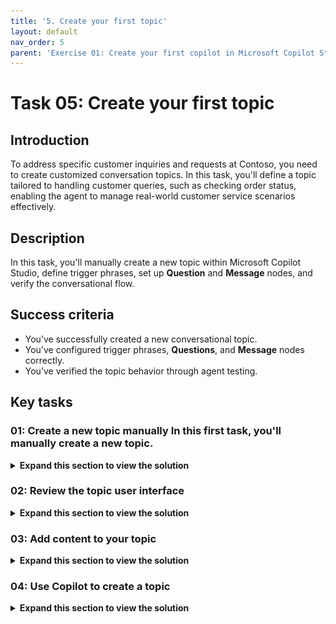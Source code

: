 ```yaml
---
title: '5. Create your first topic'
layout: default
nav_order: 5
parent: 'Exercise 01: Create your first copilot in Microsoft Copilot Studio'
---
```


# Task 05: Create your first topic

## Introduction

To address specific customer inquiries and requests at Contoso, you need to create customized conversation topics. In this task, you'll define a topic tailored to handling customer queries, such as checking order status, enabling the agent to manage real-world customer service scenarios effectively.

## Description

In this task, you'll manually create a new topic within Microsoft Copilot Studio, define trigger phrases, set up **Question** and **Message** nodes, and verify the conversational flow.

## Success criteria

-   You’ve successfully created a new conversational topic.
-   You’ve configured trigger phrases, **Questions**, and **Message** nodes correctly.
-   You’ve verified the topic behavior through agent testing.


## Key tasks

### 01: Create a new topic manually In this first task, you'll manually create a new topic.

<details markdown="block"> 
  <summary><strong>Expand this section to view the solution</strong></summary> 

1. Select **Settings** near the upper-right corner of the page.

    ![3f5fs0ge.jpg](../../media/3f5fs0ge.jpg)

1. Select **Generative AI** on the left settings menu.

1. Under **How should your agent interact with people?**, select **Classic**, then select **Save** at the bottom.

    ![csqibrhu.jpg](../../media/csqibrhu.jpg)

1. Once successfully saved, select the **X** in the upper-right corner of the **Settings** page.

    ![umzvacg5.jpg](../../media/umzvacg5.jpg)

1. Select **Topics** on the top bar.

    ![ywtwri24.jpg](../../media/ywtwri24.jpg)

1. Select **Add a topic**, then select **From blank**.

    ![942c4tda.jpg](../../media/942c4tda.jpg)

1. Rename your topic title by selecting **Untitled** in the upper-left corner of the window, then enter `Check Order Status`.

    ![kqtmp893.jpg](../../media/kqtmp893.jpg)

1. Within the **Trigger** node, under **Phrases**, select **Edit**.

    ![vosmicht.jpg](../../media/vosmicht.jpg)

1. Under **Add phrases**, enter the following, then select **Enter** or the **+** button for each phrase.

    - `order status` 
    - `track my order` 
    - `where is my package` 
    - `check order status` 
    - `has my order shipped`

    ![ycn03ej5.jpg](../../media/ycn03ej5.jpg)

1. Select the **Details** button in the upper-right of the main canvas pane.

    ![qd9alxfd.jpg](../../media/qd9alxfd.jpg)

    {: .note }
    > This is where you can set a different **Display name** (what the end user will see) from the configured topic **Name** (what the maker sees).

    {: .important }
    > The **Display name** is used in case of disambiguation (for example, when multiple topics match a user utterance, the user is prompted to choose between two or three recognized topics, with a "Did you mean..." question.)
    >
    > When generative AI orchestration is used instead of the built-in natural language understanding for topic triggering, the display name is called the Model display name and is used in addition to the Model description as part of the intent detection process.
    >
    > The **Details** pane is also where you can configure topic input and output variables. This is useful when the topic is invoked by another topic, or when generative AI orchestration is turned on, effectively using a large language model to slot fill the necessary variables and automatically prompt the user for missing inputs.

1. Select **Save** in the upper-right part of the canvas to save the topic.

    ![541830on.jpg](../../media/541830on.jpg)
   
</details>

### 02: Review the topic user interface

<details markdown="block"> 
  <summary><strong>Expand this section to view the solution</strong></summary> 

Now that you've created your first topic, albeit without content except trigger phrases, you can explore the authoring user interface (UI) to become more familiar with it.

![8sz95l4f.jpg](../../media/8sz95l4f.jpg)

1. **Topic title** - The name of the topic you're currently editing, visible on the **Topics** page. 

1. **Productivity bar** - Where you have access to tools, such as cut, copy, paste, and delete for the nodes (**Messages**, **Questions**, and so on). 

1. **Copilot**, **Comments**, **Variables**, **Topic checker**, **Details**, **Analytics**, **Open code editor**, and **Reset to default** buttons - This area includes: Copilot, which helps you create and update topics using descriptions in natural language; **Comments**, where authors can collaborate and leave comments on nodes; the **Variables** menu, to see the list of topic-level and global variables, and their runtime value in the test tab; **Topic checker**, which you can run anytime from the authoring canvas to check if errors have occurred in your topic that the platform can detect (and if left unresolved would prevent you from publishing the agent); and **Details**, to access the topic properties. 

1. **More** - Analytics shows topic usage metrics; Open code editor switches the user interface from a no-code/low-code experience to a pro-code view of the underlying YAML configuration of the topic that developers can edit directly. For some system topics, a Reset to default option is available to revert the topic content to its original state. 

1. The **Save** button saves the topic changes. 

1. The **Topic details** menu allows the agent author to update the topic Name, Display name, Description, and Status (active/inactive). When generative AI orchestration is enabled, the display name is replaced with model display name, and model description becomes available. This menu also allows the configuration of inputs and outputs. The inputs can be automatically slot filled when using generative AI as the orchestrator. 

1. The **trigger switcher** button is present at the **Trigger** node of every topic. By default, new topics have the **Phrases** trigger (or are triggered by Copilot, when generative AI orchestration is enabled), but this can be switched to Message received, Event received, Activity received, Conversation update received, Invoke received, Redirect, and Inactivity. 

1. **Add a new node** - Allows the agent author to add activities to a topic, such as sending a message, asking a question, and adding a condition, to build the dialog logic. 

1. **Authoring canvas controls** - You can use these controls to navigate the authoring canvas, which can become large for extensive topics. The included controls are a map of the canvas, zoom, hand, selection, and reset. 

</details>

### 03: Add content to your topic

<details markdown="block"> 
  <summary><strong>Expand this section to view the solution</strong></summary> 

This task doesn't cover how to add a large amount of content to your topic; rather, it provides the steps to add a single **Question** node, **Message** node, and topic redirection so that you can become familiar with the overall process of creating a topic, testing, and publishing in Microsoft Copilot Studio. A subsequent exercise has more in-depth information about the authoring capabilities in Microsoft Copilot Studio.

The next section of this task covers foundational knowledge for understanding the central components of Microsoft Copilot Studio and creating topics.

As the author of an agent, you should use the **Question** node when you're expecting a response from the user, and you want to do something based on that information. The user response is stored in a variable, and **Question** nodes can also use entities and slot filling features, concepts that are covered later in this exercise.

The **Question** node uses many functions that a **Message** node does, such as rich text, speech authoring, and rich text response types such images, videos, and Adaptive Cards.

1. Select the **+** button below the **Trigger** node in the canvas, then select **Ask a question** to add a new **Question** node.

	![j2zeqhor.jpg](../../media/j2zeqhor.jpg)

1. In the text box, enter:

	`What would you like to do with your order?`

1. Select the entry under **Identify**, then select **User's entire response**. 

	![dmcb0hkl.jpg](../../media/dmcb0hkl.jpg)

	{: .important }
	> This node is asking the question after the topic is triggered about what the user wants to do. An upcoming exercise extends this task to using entities and slot filling.

1. Under **Save user response as**, the user response is saved as a variable named **Var1** by default. 

	Select **Var1**, then for the **Variable name** enter `OrderRequest`.

    ![wipm194z.jpg](../../media/wipm194z.jpg)

	{: .important }
	> It's best practice to always properly name variables so they can be clearly identified when you reference them in your logic. It also adds clarity when doing tests and checking the variable values at runtime.
    >
    > Customers and partners can define and follow naming conventions for their variables, for consistency and ease of maintenance.

	{: .important }
	> Question behavior can be customized by selecting the ellipsis, **Properties**, and **Question behavior**. From here, you can define if the question can be skipped, how many times it should be re-prompted to the user, validation rules, and what should happen if the user doesn't answer as expected.  
    >
    > You can also define whether a user can jump to another topic without answering the question, and you can define the list of topics that are allowed in case of interruption. It's best practice to define retry prompts in case the user doesn't understand what's expected from them the first time. It's then appropriate to be much more explicit with the user when trying to help them properly answer a question.
	>
	> **Fundamental knowledge: Message node**
	> - You can use the **Message** node to display a message to the user. This message can be simple based on the topic of the conversation. In direct contrast to the **Question** node, the **Message** node doesn't expect or store an answer from the user. The **Message** node also has rich text options that you can display in text, or advanced options like cards, images, videos, and Adaptive Cards.

	{: .important }
	> To make the agent sound more natural and human, you can configure message variations, so that the agent will send one of the configured messages, avoiding strict repetition of the same message.
	>
	> You can also use variables within **Message** nodes in the body of text displayed to the user, which is dynamic based on the data stored within the variables. This capability allows messages to be more personal, such as **Hello {System.User.FirstName}, I can get those order details for you, one moment**. 
    >
    > Variables can also store data to perform automation or calculations on them. Later exercises cover variables in more depth. 
    >
    > Lastly, you can also add Power Fx formulas to create even more dynamic content.

1. Select the **+** button below the **Question** node, then select **Send a message** to create a **Message** node. 

	![qk402n2v.jpg](../../media/qk402n2v.jpg)

1. Enter a message that acknowledges the customer's question: 

	`Thank you for your question!`

1. Select the **+** button below the **Message** node, select **Topic management**, select **Go to another topic**, then select **End of Conversation**.
	
	![wawkk3oa.jpg](../../media/wawkk3oa.jpg)

	{: .note }
	> This will redirect to a topic dedicated to ending a chat session, asking if the question has been answered, and suggesting filling out a customer satisfaction survey.

	{: .important }
	> It's best practice to end discrete dialog paths with the **End of Conversation** topic. That way, the end-user can confirm their question was addressed. When a user confirms, a customer satisfaction (CSAT) survey is displayed. Resolution rates and CSAT scores are both displayed in the agent analytics.

1. In the upper-right part of the canvas, select **Save** to save the topic.

	![pvfulgjl.jpg](../../media/pvfulgjl.jpg)

1. In the **Test your agent** pane, select the refresh icon in the upper-right corner of the pane to start a new conversation. 

	![01sxc5ks.jpg](../../media/01sxc5ks.jpg)

1. Enter this prompt twice to validate that the agent behaves as expected. 

	`I'd like to check the status of my order please`

	![hp9tmjye.jpg](../../media/hp9tmjye.jpg)


{: .important }
> Trigger phrases don't need to be an exact match of all the utterances a user might say.

</details>

### 04: Use Copilot to create a topic

<details markdown="block"> 
  <summary><strong>Expand this section to view the solution</strong></summary> 

Creating topics in Microsoft Copilot Studio is more effortless than before. Now, you can create a topic in Microsoft Copilot Studio by using natural language to describe what you want the topic to do. With the **Create from description with Copilot** feature, you can automatically build a topic, reducing some manual steps that you experienced from the first task in this exercise. In this task, you'll learn how simple and quick creating a topic with Copilot can be.

1. Select **Topics** on the top bar.

	![ywtwri24.jpg](../../media/ywtwri24.jpg)

1. Select **Add a topic**, then select **Create from description with Copilot**. 

	![iahygm7t.jpg](../../media/iahygm7t.jpg)

1. Enter the following in the new window:

    | Item | Value |
    |----------|---------------------------------------------------------|
    | **Name your topic** | `Support Ticket` |
    | **Create a topic to** | `Create a support ticket, including a title, severity (high / medium / low), description and an email address to send update notifications to. Define variables following this naming pattern: Topic.TicketTitle.` |

1. Select **Create** in the lower-right corner of the pane.
 	
	![dndgz6g7.jpg](../../media/dndgz6g7.jpg)

	{: .note }
	> Copilot creates your topic, including trigger phrases, **Question** nodes, entity selection, variable naming, and **Message** node confirmation.

1. If the **Edit with Copilot** pane is not already open, select **Copilot** at the top of the canvas. 

	![j7xhdf8b.jpg](../../media/j7xhdf8b.jpg)

1. In the **Edit with Copilot** pane, under **What do you want to do?**, add the additional instructions below, then select **Update**.

	`Before the last message, ask a question to find out the user's preferred contact method, choosing from email, phone or SMS.`

	![50zag8tq.jpg](../../media/50zag8tq.jpg)

	{: .note }
	> Copilot automatically adds a **Question** node at the bottom of the canvas, which asks the customer for their contact method and stores their choice in a variable.

	![lomv7en4.jpg](../../media/lomv7en4.jpg)

	{: .warning }
	> Skip this step if you run into the following error:
	>
	> ![p17qtbu1.jpg](../../media/p17qtbu1.jpg)

	{: .important }
	> The Copilot feature in Microsoft Copilot Studio drastically reduces authoring time, allowing you to create new topics and edit topics by using natural language. 
    >
    > Additionally, the **Edit with Copilot** panel shows what updates have been created, and it provides suggestions for what you can update in your topic.

1. Select **Save** in the upper-right part of the canvas to save the topic.

</details>
